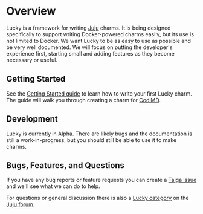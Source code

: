 # Overview

Lucky is a framework for writing [Juju] charms. It is being designed specifically to support writing Docker-powered charms easily, but its use is not limited to Docker. We want Lucky to be as easy to use as possible and be very well documented. We will focus on putting the developer's experience first, starting small and adding features as they become necessary or useful.

[juju]: https://jaas.ai/

## Getting Started

See the [Getting Started guide](./getting-started.md) to learn how to write your first Lucky charm. The guide will walk you through creating a charm for [CodiMD](https://github.com/hackmdio/codimd).

## Development

Lucky is currently in Alpha. There are likely bugs and the documentation is still a work-in-progress, but you should still be able to use it to make charms.

## Bugs, Features, and Questions

If you have any bug reports or feature requests you can create a [Taiga issue][taiga_issue] and we'll see what we can do to help.

For questions or general discussion there is also a [Lucky category][category] on the [Juju forum][juju_forum].

[category]: https://discourse.jujucharms.com/c/related-software/lucky
[juju_forum]: https://discourse.jujucharms.com
[taiga_issue]: https://tree.taiga.io/project/zicklag-lucky/issues
